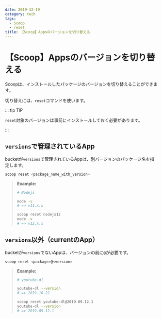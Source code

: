 ```yaml
---
date: 2019-12-19
category: tech
tags:
  - Scoop
  - reset
title: 【Scoop】Appsのバージョンを切り替える
---
```


# 【Scoop】Appsのバージョンを切り替える

Scoopは、インストールしたパッケージのバージョンを切り替えることができます。

切り替えには、`reset`コマンドを使います。

::: tip TIP

`reset`対象のバージョンは事前にインストールしておく必要があります。

:::

## `versions`で管理されているApp

bucketが`versions`で管理されているAppは、別バージョンのパッケージ名を指定します。

```sh
scoop reset <package_name_with_version>
```

> **Example:**
>
> ```sh
> # Nodejs
>
> node -v
> # => v11.x.x
>
> scoop reset nodejs12
> node -v
> # => v12.x.x
> ```

## `versions`以外（currentのApp）

bucketが`versions`でないAppは、バージョンの前に`@`が必要です。

```sh
scoop reset <package>@<version>
```

> **Example:**
>
> ```sh
> # youtube-dl
>
> youtube-dl --version
> # => 2019.10.22
>
> scoop reset youtube-dl@2019.09.12.1
> youtube-dl --version
> # => 2019.09.12.1
> ```
